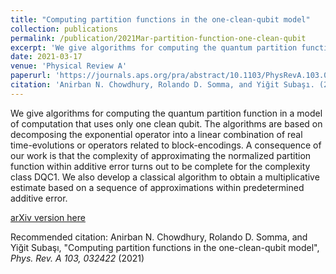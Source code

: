 ```yaml
---
title: "Computing partition functions in the one-clean-qubit model"
collection: publications
permalink: /publication/2021Mar-partition-function-one-clean-qubit
excerpt: 'We give algorithms for computing the quantum partition function in a model of computation that uses only one clean qubit. The algorithms are based on decomposing the exponential operator into a linear combination of real time-evolutions or operators related to block-encodings. A consequence of our work is that the complexity of approximating the normalized partition function within additive error turns out to be complete for the complexity class DQC1. We also develop a classical algorithm to obtain a multiplicative estimate based on a sequence of approximations within predetermined additive error.'
date: 2021-03-17
venue: 'Physical Review A'
paperurl: 'https://journals.aps.org/pra/abstract/10.1103/PhysRevA.103.032422'
citation: 'Anirban N. Chowdhury, Rolando D. Somma, and Yiğit Subaşı. (2021). &quot;Computing partition functions in the one-clean-qubit model &quot;.<i> Phys. Rev. A </i> 103, 032422.'
---
```

We give algorithms for computing the quantum partition function in a model of computation that uses only one clean qubit. The algorithms are based on decomposing the exponential operator into a linear combination of real time-evolutions or operators related to block-encodings. A consequence of our work is that the complexity of approximating the normalized partition function within additive error turns out to be complete for the complexity class DQC1. We also develop a classical algorithm to obtain a multiplicative estimate based on a sequence of approximations within predetermined additive error.

[arXiv version here](https://arxiv.org/abs/1910.11842)

Recommended citation: Anirban N. Chowdhury, Rolando D. Somma, and Yiğit Subaşı, "Computing partition functions in the one-clean-qubit model", <i>Phys. Rev. A 103, 032422</i> (2021)

